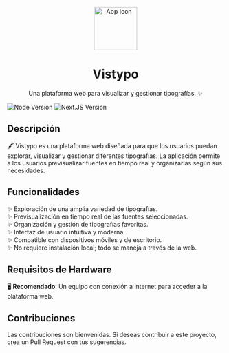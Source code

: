 <p align="center">
  <img src="https://zebelek.vercel.app/_next/static/media/Logo.5457373c.svg" alt="App Icon" width="100">
</p>

<h1 align="center">Vistypo</h1>

<p align="center">
  Una plataforma web para visualizar y gestionar tipografías. ✨
</p>

![Node Version](https://img.shields.io/badge/Node-20.x-green.svg)
![Next.JS Version](https://img.shields.io/badge/NextJS-15.x-blue.svg)

## Descripción
🖋️ Vistypo es una plataforma web diseñada para que los usuarios puedan explorar, visualizar y gestionar diferentes tipografías. La aplicación permite a los usuarios previsualizar fuentes en tiempo real y organizarlas según sus necesidades.

## Funcionalidades

✨ Exploración de una amplia variedad de tipografías.  
✨ Previsualización en tiempo real de las fuentes seleccionadas.  
✨ Organización y gestión de tipografías favoritas.  
✨ Interfaz de usuario intuitiva y moderna.  
✨ Compatible con dispositivos móviles y de escritorio.  
✨ No requiere instalación local; todo se maneja a través de la web.

## Requisitos de Hardware

🖥️ **Recomendado**: Un equipo con conexión a internet para acceder a la plataforma web.

## Contribuciones

Las contribuciones son bienvenidas. Si deseas contribuir a este proyecto, crea un Pull Request con tus sugerencias.
